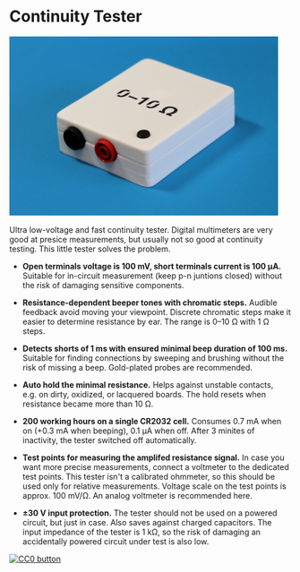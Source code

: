 # Continuity Tester

![](photos/assembled.png)

Ultra low-voltage and fast continuity tester. Digital multimeters are very good
at presice measurements, but usually not so good at continuity testing. This
little tester solves the problem.

- **Open terminals voltage is 100 mV, short terminals current is 100 μA.**
  Suitable for in-circuit measurement (keep p-n juntions closed) without the
  risk of damaging sensitive components.

- **Resistance-dependent beeper tones with chromatic steps.**
  Audible feedback avoid moving your viewpoint. Discrete chromatic steps make
  it easier to determine resistance by ear. The range is 0–10 Ω with 1 Ω steps.

- **Detects shorts of 1 ms with ensured minimal beep duration of 100 ms.**
  Suitable for finding connections by sweeping and brushing without the risk
  of missing a beep. Gold-plated probes are recommended.

- **Auto hold the minimal resistance.**
  Helps against unstable contacts, e.g. on dirty, oxidized, or lacquered
  boards. The hold resets when resistance became more than 10 Ω.

- **200 working hours on a single CR2032 cell.**
  Consumes 0.7 mA when on (+0.3 mA when beeping), 0.1 μA when off. After 3
  minites of inactivity, the tester switched off automatically.

- **Test points for measuring the amplifed resistance signal.**
  In case you want more precise measurements, connect a voltmeter to the
  dedicated test points. This tester isn't a calibrated ohmmeter, so this
  should be used only for relative measurements. Voltage scale on the test
  points is approx. 100 mV/Ω. An analog voltmeter is recommended here.

- **±30 V input protection.**
  The tester should not be used on a powered circuit, but just in case.
  Also saves against charged capacitors. The input impedance of the tester is
  1 kΩ, so the risk of damaging an accidentally powered circuit under test is
  also low.

[![CC0 button](https://licensebuttons.net/p/zero/1.0/88x31.png)](http://creativecommons.org/publicdomain/zero/1.0/)
